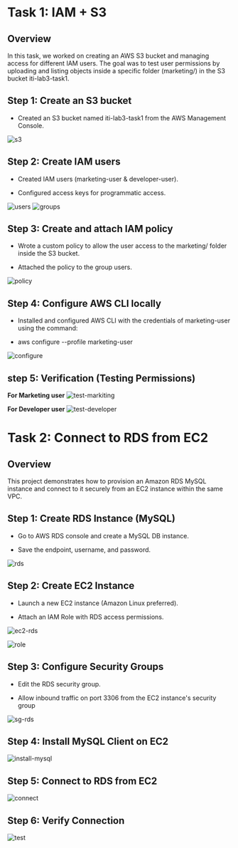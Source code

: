 # Task 1: IAM + S3

## Overview

In this task, we worked on creating an AWS S3 bucket and managing access for different IAM users. The goal was to test user permissions by uploading and listing objects inside a specific folder (marketing/) in the S3 bucket iti-lab3-task1.

## Step 1: Create an S3 bucket

- Created an S3 bucket named iti-lab3-task1 from the AWS Management Console.

![s3](./images/s3.png)

## Step 2: Create IAM users

- Created IAM users (marketing-user & developer-user).

- Configured access keys for programmatic access.

![users](./images/users.png)
![groups](./images/groups.png)

## Step 3: Create and attach IAM policy

- Wrote a custom policy to allow the user access to the marketing/ folder inside the S3 bucket.

- Attached the policy to the group users.

![policy](./images/policy.png)

## Step 4: Configure AWS CLI locally

- Installed and configured AWS CLI with the credentials of marketing-user using the command:

- aws configure --profile marketing-user

![configure](./images/configure.png)

## step 5: Verification (Testing Permissions)
**For Marketing user**
![test-markiting](./images/test-markiting.png)

**For Developer user**
![test-developer](./images/test-developer.png)

# Task 2: Connect to RDS from EC2


## Overview

This project demonstrates how to provision an Amazon RDS MySQL instance and connect to it securely from an EC2 instance within the same VPC. 

## Step 1: Create RDS Instance (MySQL)

- Go to AWS RDS console and create a MySQL DB instance.

- Save the endpoint, username, and password.

![rds](./images/rds.png)


## Step 2: Create EC2 Instance

- Launch a new EC2 instance (Amazon Linux preferred).

- Attach an IAM Role with RDS access permissions.

![ec2-rds](./images/ec2-rds.png)

![role](./images/role.png)

## Step 3: Configure Security Groups

- Edit the RDS security group.

- Allow inbound traffic on port 3306 from the EC2 instance's security group


![sg-rds](./images/sg-rds.png)

## Step 4: Install MySQL Client on EC2

![install-mysql](./images/install-mysql.png)

## Step 5: Connect to RDS from EC2

![connect](./images/connect.png)

## Step 6: Verify Connection

![test](./images/test.png)
